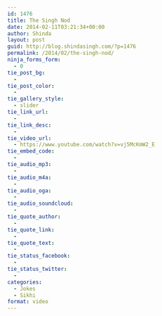 ```yaml
---
id: 1476
title: The Singh Nod
date: 2014-02-11T03:21:34+00:00
author: Shinda
layout: post
guid: http://blog.shindasingh.com/?p=1476
permalink: /2014/02/the-singh-nod/
ninja_forms_form:
  - 0
tie_post_bg:
  - 
tie_post_color:
  - 
tie_gallery_style:
  - slider
tie_link_url:
  - 
tie_link_desc:
  - 
tie_video_url:
  - https://www.youtube.com/watch?v=vj5McKmW2_E
tie_embed_code:
  - 
tie_audio_mp3:
  - 
tie_audio_m4a:
  - 
tie_audio_oga:
  - 
tie_audio_soundcloud:
  - 
tie_quote_author:
  - 
tie_quote_link:
  - 
tie_quote_text:
  - 
tie_status_facebook:
  - 
tie_status_twitter:
  - 
categories:
  - Jokes
  - Sikhi
format: video
---
```

